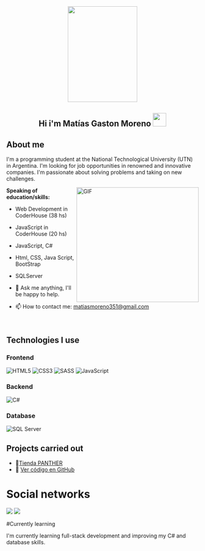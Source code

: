 <div align="center"><img src="https://github.com/Mo-Alsehli/Mo-Alsehli/assets/98949843/7b841857-16fb-422d-9297-be42e3eaf3a9" height = 250px width = 60%  /></div>

<h2 align="center"> Hi i'm Matías Gaston Moreno <img src="https://media.giphy.com/media/hvRJCLFzcasrR4ia7z/giphy.gif" width="35"></h2>

## About me
I'm a programming student at the National Technological University (UTN) in Argentina. I'm looking for job opportunities in renowned and innovative companies. I'm passionate about solving problems and taking on new challenges.

<img align="right" height="300px" width= "320px" alt="GIF" src="https://media.giphy.com/media/CVtNe84hhYF9u/giphy.gif" />

**Speaking of education/skills:** 
-  Web Development in CoderHouse (38 hs)
-  JavaScript in CoderHouse (20 hs)
-  JavaScript, C#
-  Html, CSS, Java Script, BootStrap
-  SQLServer

- 💬 Ask me anything, I'll be happy to help.
- 📫 How to contact me: matiasmoreno351@gmail.com

&nbsp;
## Technologies I use
### Frontend
![HTML5](https://img.shields.io/badge/HTML5-E34F26?style=for-the-badge&logo=html5&logoColor=white)
![CSS3](https://img.shields.io/badge/CSS3-1572B6?style=for-the-badge&logo=css3&logoColor=white)
![SASS](https://img.shields.io/badge/SASS-CC6699?style=for-the-badge&logo=sass&logoColor=white)
![JavaScript](https://img.shields.io/badge/JavaScript-F7DF1E?style=for-the-badge&logo=javascript&logoColor=black)


### Backend
![C#](https://img.shields.io/badge/C%23-239120?style=for-the-badge&logo=c-sharp&logoColor=white)
### Database
![SQL Server](https://img.shields.io/badge/SQL%20Server-CC2927?style=for-the-badge&logo=microsoft-sql-server&logoColor=white)

## Projects carried out

- 🔗[Tienda PANTHER](https://matiasmoreno405109.github.io/Trabajo-coder/)
- 📂 [Ver código en GitHub](https://github.com/MatiasMoreno405109/Trabajo-coder.git)

# Social networks
<dvi aling="Center">
  <a href="[https://mail.google.com/mail/u/1/#inbox](https://www.linkedin.com/in/matias-moreno-94268a363/)"><img src="https://img.shields.io/badge/linkedin-%230077B5.svg?style=for-the-badge&logo=linkedin&logoColor=white"></img></a>
  <a href="https://www.instagram.com/matii_moreno__/"><img src="https://img.shields.io/badge/Instagram-%23E4405F.svg?style=for-the-badge&logo=Instagram&logoColor=white"></img></a>
</dvi>



#Currently learning

I'm currently learning full-stack development and improving my C# and database skills.



